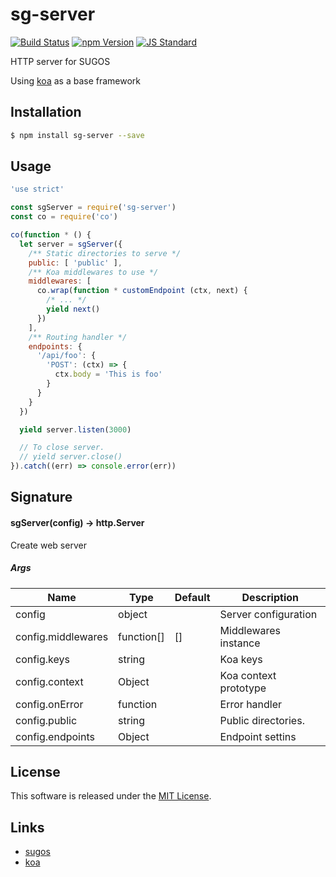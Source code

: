 sg-server
==========

<!---
This file is generated by ape-tmpl. Do not update manually.
--->

<!-- Badge Start -->
<a name="badges"></a>

[![Build Status][bd_travis_com_shield_url]][bd_travis_com_url]
[![npm Version][bd_npm_shield_url]][bd_npm_url]
[![JS Standard][bd_standard_shield_url]][bd_standard_url]

[bd_repo_url]: https://github.com/realglobe-Inc/sg-server
[bd_travis_url]: http://travis-ci.org/realglobe-Inc/sg-server
[bd_travis_shield_url]: http://img.shields.io/travis/realglobe-Inc/sg-server.svg?style=flat
[bd_travis_com_url]: http://travis-ci.com/realglobe-Inc/sg-server
[bd_travis_com_shield_url]: https://api.travis-ci.com/realglobe-Inc/sg-server.svg?token=aeFzCpBZebyaRijpCFmm
[bd_license_url]: https://github.com/realglobe-Inc/sg-server/blob/master/LICENSE
[bd_codeclimate_url]: http://codeclimate.com/github/realglobe-Inc/sg-server
[bd_codeclimate_shield_url]: http://img.shields.io/codeclimate/github/realglobe-Inc/sg-server.svg?style=flat
[bd_codeclimate_coverage_shield_url]: http://img.shields.io/codeclimate/coverage/github/realglobe-Inc/sg-server.svg?style=flat
[bd_gemnasium_url]: https://gemnasium.com/realglobe-Inc/sg-server
[bd_gemnasium_shield_url]: https://gemnasium.com/realglobe-Inc/sg-server.svg
[bd_npm_url]: http://www.npmjs.org/package/sg-server
[bd_npm_shield_url]: http://img.shields.io/npm/v/sg-server.svg?style=flat
[bd_standard_url]: http://standardjs.com/
[bd_standard_shield_url]: https://img.shields.io/badge/code%20style-standard-brightgreen.svg

<!-- Badge End -->


<!-- Description Start -->
<a name="description"></a>

HTTP server for SUGOS

<!-- Description End -->


<!-- Overview Start -->
<a name="overview"></a>

Using [koa](https://github.com/koajs/koa) as a base framework 


<!-- Overview End -->


<!-- Sections Start -->
<a name="sections"></a>

<!-- Section from "doc/guides/01.Installation.md.hbs" Start -->

<a name="section-doc-guides-01-installation-md"></a>
Installation
-----

```bash
$ npm install sg-server --save
```


<!-- Section from "doc/guides/01.Installation.md.hbs" End -->

<!-- Section from "doc/guides/02.Usage.md.hbs" Start -->

<a name="section-doc-guides-02-usage-md"></a>
Usage
---------

```javascript
'use strict'

const sgServer = require('sg-server')
const co = require('co')

co(function * () {
  let server = sgServer({
    /** Static directories to serve */
    public: [ 'public' ],
    /** Koa middlewares to use */
    middlewares: [
      co.wrap(function * customEndpoint (ctx, next) {
        /* ... */
        yield next()
      })
    ],
    /** Routing handler */
    endpoints: {
      '/api/foo': {
        'POST': (ctx) => {
          ctx.body = 'This is foo'
        }
      }
    }
  })

  yield server.listen(3000)

  // To close server.
  // yield server.close()
}).catch((err) => console.error(err))

```


<!-- Section from "doc/guides/02.Usage.md.hbs" End -->

<!-- Section from "doc/guides/03.Signature.md.hbs" Start -->

<a name="section-doc-guides-03-signature-md"></a>
Signature
-------

#### sgServer(config) -> http.Server

Create web server

##### Args

| Name | Type | Default | Description |
| --- | ---- | --- | --- |
| config | object  |  | Server configuration |
| config.middlewares | function[]  | [] | Middlewares instance |
| config.keys | string  |  | Koa keys |
| config.context | Object  |  | Koa context prototype |
| config.onError | function  |  | Error handler |
| config.public | string  |  | Public directories. |
| config.endpoints | Object  |  | Endpoint settins |


<!-- Section from "doc/guides/03.Signature.md.hbs" End -->


<!-- Sections Start -->


<!-- LICENSE Start -->
<a name="license"></a>

License
-------
This software is released under the [MIT License](https://github.com/realglobe-Inc/sg-server/blob/master/LICENSE).

<!-- LICENSE End -->


<!-- Links Start -->
<a name="links"></a>

Links
------

+ [sugos](https://github.com/realglobe-Inc/sugos)
+ [koa](https://github.com/koajs/koa)

<!-- Links End -->
